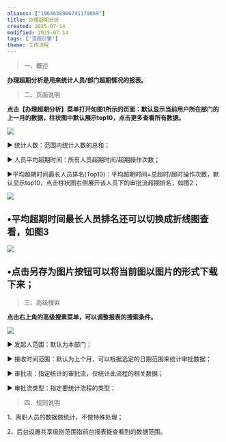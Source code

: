 ```yaml
---
aliases: ["1964638906741179069"]
title: 办理超期分析
created: 2025-07-14
modified: 2025-07-14
tags: ['流程引擎']
theme: 工作流程
---
```


> 一、概述

**办理超期分析是用来统计人员/部门超期情况的报表。**

> 二、页面说明

**点击【办理超期分析】菜单打开如图1所示的页面：默认显示当前用户所在部门的上一月的数据，柱状图中默认展示top10，点击更多查看所有数据。**

![](315f7a600d924b937b5f2eb56781701b.jpg)

▶ 统计人数：范围内统计人数的总和；

▶ 人员平均超期时间：所有人员超期时间/超期操作次数；

▶平均超期时间最长人员排名(Top10)：平均超期时间=总超时/超时操作次数，默认显示top10，点击柱状图右侧展开该人员下的审批流超期排名，如图2；

![](d75220df2881cc84c294496193a84cef.jpg)

## •平均超期时间最长人员排名还可以切换成折线图查看，如图3

![](a33c6136ef18ee08d8f0c5202efd30cc.jpg)

## •点击另存为图片按钮可以将当前图以图片的形式下载下来；

> 三、高级搜索

**点击右上角的高级搜素菜单，可以调整报表的搜索条件。**

**![](ee1af758e8a553a64ebd1a0958712950.jpg)**

▶ 发起人范围：默认为本部门；

▶ 接收时间范围：默认为上个月，可以根据选定的日期范围来统计审批数据；

▶ 审批流：指定统计的审批流，仅统计此流程的相关数据；

▶ 审批流类型：指定要统计流程的类型；

> 四、规则说明

1、离职人员的数据做统计，不做特殊处理；

2、后台设置共享级别范围指前台报表能查看到的数据范围。